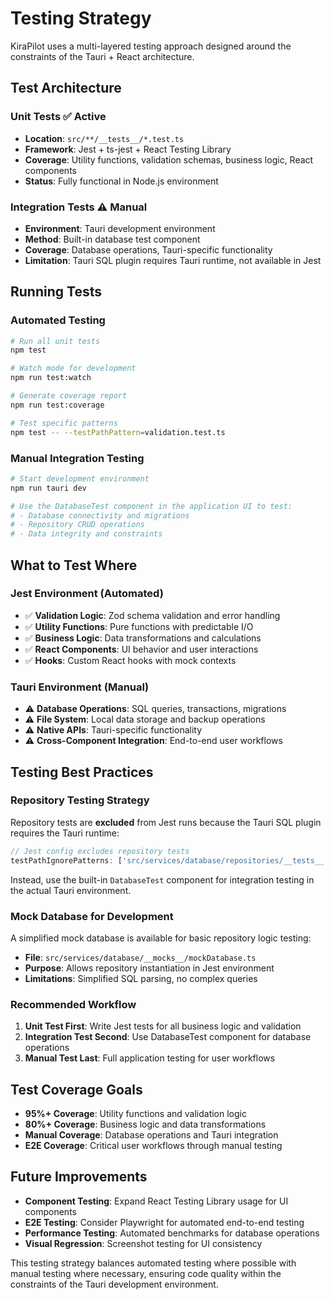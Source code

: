 # Testing Strategy

KiraPilot uses a multi-layered testing approach designed around the constraints of the Tauri + React architecture.

## Test Architecture

### Unit Tests ✅ Active

- **Location**: `src/**/__tests__/*.test.ts`
- **Framework**: Jest + ts-jest + React Testing Library
- **Coverage**: Utility functions, validation schemas, business logic, React components
- **Status**: Fully functional in Node.js environment

### Integration Tests ⚠️ Manual

- **Environment**: Tauri development environment
- **Method**: Built-in database test component
- **Coverage**: Database operations, Tauri-specific functionality
- **Limitation**: Tauri SQL plugin requires Tauri runtime, not available in Jest

## Running Tests

### Automated Testing

```bash
# Run all unit tests
npm test

# Watch mode for development
npm run test:watch

# Generate coverage report
npm run test:coverage

# Test specific patterns
npm test -- --testPathPattern=validation.test.ts
```

### Manual Integration Testing

```bash
# Start development environment
npm run tauri dev

# Use the DatabaseTest component in the application UI to test:
# - Database connectivity and migrations
# - Repository CRUD operations
# - Data integrity and constraints
```

## What to Test Where

### Jest Environment (Automated)

- ✅ **Validation Logic**: Zod schema validation and error handling
- ✅ **Utility Functions**: Pure functions with predictable I/O
- ✅ **Business Logic**: Data transformations and calculations
- ✅ **React Components**: UI behavior and user interactions
- ✅ **Hooks**: Custom React hooks with mock contexts

### Tauri Environment (Manual)

- ⚠️ **Database Operations**: SQL queries, transactions, migrations
- ⚠️ **File System**: Local data storage and backup operations
- ⚠️ **Native APIs**: Tauri-specific functionality
- ⚠️ **Cross-Component Integration**: End-to-end user workflows

## Testing Best Practices

### Repository Testing Strategy

Repository tests are **excluded** from Jest runs because the Tauri SQL plugin requires the Tauri runtime:

```typescript
// Jest config excludes repository tests
testPathIgnorePatterns: ['src/services/database/repositories/__tests__'];
```

Instead, use the built-in `DatabaseTest` component for integration testing in the actual Tauri environment.

### Mock Database for Development

A simplified mock database is available for basic repository logic testing:

- **File**: `src/services/database/__mocks__/mockDatabase.ts`
- **Purpose**: Allows repository instantiation in Jest environment
- **Limitations**: Simplified SQL parsing, no complex queries

### Recommended Workflow

1. **Unit Test First**: Write Jest tests for all business logic and validation
2. **Integration Test Second**: Use DatabaseTest component for database operations
3. **Manual Test Last**: Full application testing for user workflows

## Test Coverage Goals

- **95%+ Coverage**: Utility functions and validation logic
- **80%+ Coverage**: Business logic and data transformations
- **Manual Coverage**: Database operations and Tauri integration
- **E2E Coverage**: Critical user workflows through manual testing

## Future Improvements

- **Component Testing**: Expand React Testing Library usage for UI components
- **E2E Testing**: Consider Playwright for automated end-to-end testing
- **Performance Testing**: Automated benchmarks for database operations
- **Visual Regression**: Screenshot testing for UI consistency

This testing strategy balances automated testing where possible with manual testing where necessary, ensuring code quality within the constraints of the Tauri development environment.
